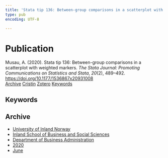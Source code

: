 ```yaml
---
title: 'Stata tip 136: Between-group comparisons in a scatterplot with weighted markers'
type: pub
encoding: UTF-8

---
```

<h1>Publication</h1>
<article id="csl-bib-container-GU7MMCQ6" class="csl-bib-container">
  <div class="csl-bib-body"> <div class="csl-entry">Musau, A. (2020). Stata tip 136: Between-group comparisons in a scatterplot with weighted markers. <i>The Stata Journal: Promoting Communications on Statistics and Stata</i>, <i>20</i>(2), 489–492. <a href="https://doi.org/10.1177/1536867x20931008">https://doi.org/10.1177/1536867x20931008</a></div> </div>
  <div class="csl-bib-buttons">
    <a href="#taxonomy-article-GU7MMCQ6" alt="archive" class="csl-bib-button">Archive</a>
    <a href="https://app.cristin.no/results/show.jsf?id=1816481" alt="Cristin" class="csl-bib-button">Cristin</a>
    <a href="http://zotero.org/groups/5881554/items/GU7MMCQ6" alt="Zotero" class="csl-bib-button">Zotero</a>
    <a href="#keywords-article-GU7MMCQ6" alt="keywords" class="csl-bib-button">Keywords</a>
  </div>
  <div id="csl-bib-meta-container-GU7MMCQ6"></div>
</article>
<div id="csl-bib-meta-GU7MMCQ6" class="csl-bib-meta">
  <article id="keywords-article-GU7MMCQ6" class="keywords-article">
    <h1>Keywords</h1>
    
  </article>
  <article id="taxonomy-article-GU7MMCQ6" class="taxonomy-article">
    <h1>Archive</h1>
    <ul>
      <li>
        <a href="/en/archive/?key=3DCRN523">University of Inland Norway</a>
      </li>
      <li>
        <a href="/en/archive/?key=DU8Q9LN9">Inland School of Business and Social Sciences</a>
      </li>
      <li>
        <a href="/en/archive/?key=3IQA89I8">Department of Business Administration</a>
      </li>
      <li>
        <a href="/en/archive/?key=TI88EFV9">2020</a>
      </li>
      <li>
        <a href="/en/archive/?key=IYFN9JA3">June</a>
      </li>
    </ul>
  </article>
</div>
